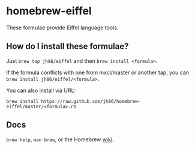 homebrew-eiffel
=================
These formulae provide Eiffel language tools.

How do I install these formulae?
--------------------------------
Just `brew tap jh86/eiffel` and then `brew install <formula>`.

If the formula conflicts with one from mxcl/master or another tap, you can `brew install jh86/eiffel/<formula>`.

You can also install via URL:

```
brew install https://raw.github.com/jh86/homebrew-eiffel/master/<formula>.rb
```

Docs
----
`brew help`, `man brew`, or the Homebrew [wiki][].

[wiki]:http://wiki.github.com/mxcl/homebrew
